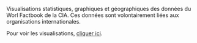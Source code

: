 Visualisations statistiques, graphiques et géographiques des données du Worl Factbook de la CIA. Ces données sont volontairement liées aux organisations internationales.

Pour voir les visualisations, [cliquer ici](visualisations/README.md).
